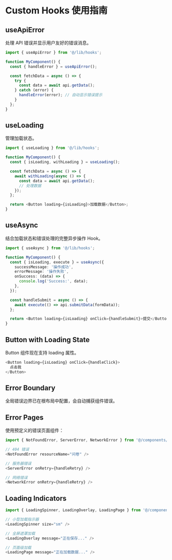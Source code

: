 # Custom Hooks 使用指南

## useApiError

处理 API 错误并显示用户友好的错误消息。

```typescript
import { useApiError } from '@/lib/hooks';

function MyComponent() {
  const { handleError } = useApiError();

  const fetchData = async () => {
    try {
      const data = await api.getData();
    } catch (error) {
      handleError(error); // 自动显示错误提示
    }
  };
}
```

## useLoading

管理加载状态。

```typescript
import { useLoading } from '@/lib/hooks';

function MyComponent() {
  const { isLoading, withLoading } = useLoading();

  const fetchData = async () => {
    await withLoading(async () => {
      const data = await api.getData();
      // 处理数据
    });
  };

  return <Button loading={isLoading}>加载数据</Button>;
}
```

## useAsync

结合加载状态和错误处理的完整异步操作 Hook。

```typescript
import { useAsync } from '@/lib/hooks';

function MyComponent() {
  const { isLoading, execute } = useAsync({
    successMessage: '操作成功',
    errorMessage: '操作失败',
    onSuccess: (data) => {
      console.log('Success:', data);
    },
  });

  const handleSubmit = async () => {
    await execute(() => api.submitData(formData));
  };

  return <Button loading={isLoading} onClick={handleSubmit}>提交</Button>;
}
```

## Button with Loading State

Button 组件现在支持 loading 属性。

```typescript
<Button loading={isLoading} onClick={handleClick}>
  点击我
</Button>
```

## Error Boundary

全局错误边界已在根布局中配置，会自动捕获组件错误。

## Error Pages

使用预定义的错误页面组件：

```typescript
import { NotFoundError, ServerError, NetworkError } from '@/components/error-pages';

// 404 错误
<NotFoundError resourceName="问卷" />

// 服务器错误
<ServerError onRetry={handleRetry} />

// 网络错误
<NetworkError onRetry={handleRetry} />
```

## Loading Indicators

```typescript
import { LoadingSpinner, LoadingOverlay, LoadingPage } from '@/components/loading-indicator';

// 小型加载指示器
<LoadingSpinner size="sm" />

// 全屏遮罩加载
<LoadingOverlay message="正在保存..." />

// 页面级加载
<LoadingPage message="正在加载数据..." />
```
